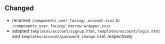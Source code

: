 ## Changed

- renamed `/components_user_facing/_account.scss` to `/components_user_facing/_narrow-wrapper.scss`
- adapted `templates/account/signup.html`, `templates/account/login.html` and `templates/account/password_change.html` respectively
